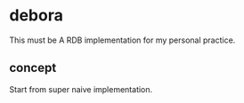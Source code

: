 # debora

This must be A RDB implementation for my personal practice.

## concept

Start from super naive implementation.